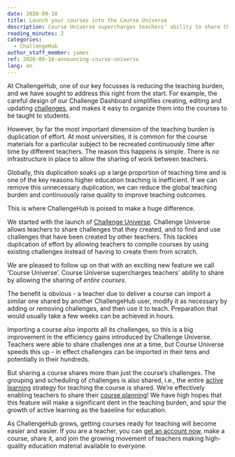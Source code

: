 ```yaml
---
date: 2020-09-18
title: Launch your courses into the Course Universe
description: Course Universe supercharges teachers' ability to share their work by allowing them to share entire courses they have created in the Challenge Dashboard.
reading_minutes: 2
categories:
  - ChallengeHub
author_staff_member: james
ref: 2020-09-18-announcing-course-universe
lang: en
---
```


At ChallengeHub, one of our key focusses is reducing the teaching burden, and we have sought to address this right from the start. For example, the careful design of our Challenge Dashboard simplifies creating, editing and updating [challenges]( //2020/03/12/what-makes-a-good-challenge/ ), and makes it easy to organize them into the courses to be taught to students.

However, by far the most important dimension of the teaching burden is duplication of effort.  At most universities, it is common for the course materials for a particular subject to be recreated continuously time after time by different teachers.  The reason this happens is simple.  There is _no_ infrastructure in place to allow the sharing of work between teachers.

Globally, this duplication soaks up a large proportion of teaching time and is one of the key reasons higher education teaching is inefficient.  If we can remove this unnecessary duplication, we can reduce the global teaching burden and continuously raise quality to improve teaching outcomes.

This is where ChallengeHub is poised to make a huge difference.

We started with the launch of [Challenge Universe]( /2020/09/18/announcing-challenge-universe/ ).  Challenge Universe allows teachers to share challenges that they created, and to find and use challenges that have been created by other teachers.  This tackles duplication of effort by allowing teachers to compile courses by using existing challenges instead of having to create them from scratch.

We are pleased to follow up on that with an exciting new feature we call ‘Course Universe’.  Course Universe supercharges teachers' ability to share by allowing the sharing of _entire courses_.

The benefit is obvious - a teacher due to deliver a course can import a similar one shared by another ChallengeHub user, modify it as necessary by adding or removing challenges, and then use it to teach.  Preparation that would usually take a few weeks can be achieved in hours.

Importing a course also imports all its challenges, so this is a big improvement in the efficiency gains introduced by Challenge Universe.   Teachers were able to share challenges one at a time, but Course Universe speeds this up - in effect challenges can be imported in their tens and potentially in their hundreds.

But sharing a course shares more than just the course’s challenges.  The grouping and scheduling of challenges is also shared, i.e., the entire [active learning]( /active-learning/ ) strategy for teaching the course is shared.  We’re effectively enabling teachers to share their [course planning]( /2019/08/12/first-two-classes/ )!  We have high hopes that this feature will make a significant dent in the teaching burden, and spur the growth of active learning as the baseline for education.

As ChallengeHub grows, getting courses ready for teaching will become easier and easier.  If you are a teacher, you can [get an account now]( /contact/ ), make a course, share it, and join the growing movement of teachers making high-quality education material available to everyone.
